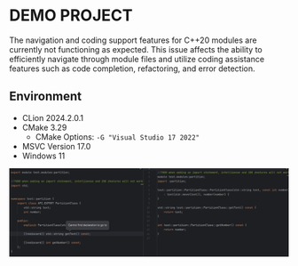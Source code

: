 # DEMO PROJECT

The navigation and coding support features for C++20 modules are currently not functioning as expected. This issue
affects the ability to efficiently navigate through module files and utilize coding assistance features such as code
completion, refactoring, and error detection.

## Environment
- CLion 2024.2.0.1
- CMake 3.29
    - CMake Options: `-G "Visual Studio 17 2022"`
- MSVC Version 17.0
- Windows 11

![img.png](public/img.png)
